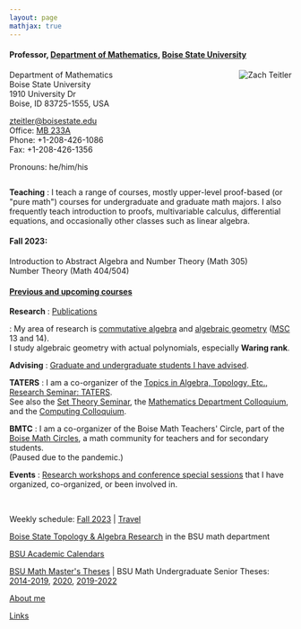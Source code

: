 ```yaml
---
layout: page
mathjax: true
---
```


#### Professor, [Department of Mathematics](https://www.boisestate.edu/math/), [Boise State University](https://www.boisestate.edu/)


<img style="float:right;margin-left:10px" src="{{ site.baseurl }}/assets/img/me_2012_08_17.png" alt="Zach Teitler" />

Department of Mathematics  
Boise State University  
1910 University Dr  
Boise, ID 83725-1555, USA  

<zteitler@boisestate.edu>  
Office: [MB 233A](https://maps.boisestate.edu/?id=715#!m/89068)  
Phone: +1-208-426-1086  
Fax: +1-208-426-1356  

Pronouns: he/him/his  


<div style="clear:both"></div>



**Teaching**
: I teach a range of courses,
  mostly upper-level proof-based (or "pure math") courses for undergraduate and graduate math majors.
  I also frequently teach introduction to proofs, multivariable calculus, differential equations,
  and occasionally other classes such as linear algebra.  
  
  #### Fall 2023:  
  Introduction to Abstract Algebra and Number Theory (Math 305)  
  Number Theory (Math 404/504)  
  
  #### [Previous and upcoming courses](/teaching)

**Research**
: [Publications](/research)  

: My area of research is
  [commutative algebra](https://en.wikipedia.org/wiki/Commutative_algebra)
  and [algebraic geometry](https://en.wikipedia.org/wiki/Algebraic_geometry)
  ([MSC](https://mathscinet.ams.org/mathscinet/msc/msc2020.html) 13 and 14).  
  I study algebraic geometry with actual polynomials,
  especially **Waring rank**.


**Advising**
: [Graduate and undergraduate students I have advised](/advising).


**TATERS**
: I am a co-organizer of the [Topics in Algebra, Topology, Etc., Research Seminar: TATERS](https://sites.google.com/boisestate.edu/taters/).  
  See also the [Set Theory Seminar](https://www.boisestate.edu/math/research/seminars/settheory/),
  the [Mathematics Department Colloquium](https://www.boisestate.edu/math/research/colloquium/),
  and the [Computing Colloquium](https://www.boisestate.edu/computing/colloquium/).

**BMTC**
: I am a co-organizer of the Boise Math Teachers' Circle,
  part of the [Boise Math Circles](https://www.boisestate.edu/math/circles/),
  a math community for teachers and for secondary students.  
  (Paused due to the pandemic.)

**Events**
: [Research workshops and conference special sessions](/events) that I have organized,
  co-organized, or been involved in.


<br style="margin-bottom:1ex" />


Weekly schedule: [Fall 2023](/weekly-2023C) | [Travel](/travel)



[Boise State Topology & Algebra Research](https://www.boisestate.edu/math/research/topology/) in the BSU math department

[BSU Academic Calendars](https://www.boisestate.edu/registrar/boise-state-academic-calendars/)

[BSU Math Master's Theses](https://scholarworks.boisestate.edu/math_gradproj/) |
BSU Math Undergraduate Senior Theses: 
[2014-2019](https://scholarworks.boisestate.edu/math_undergraduate_theses/),
[2020](https://scholarworks.boisestate.edu/math_senior_showcase/),
[2019-2022](https://drive.google.com/drive/folders/1u0z4HSP70SFZ8CA6vtIOkGvW7hDi6NxW)

[About me](/about)

[Links](/links)
